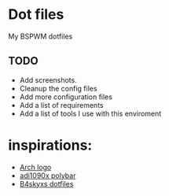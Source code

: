 # Dot files
My BSPWM dotfiles

## TODO
- Add screenshots.
- Cleanup the config files
- Add more configuration files
- Add a list of requirements
- Add a list of tools I use with this enviroment

# inspirations:
- [Arch logo](https://gist.github.com/LnLcFlx/18eb10bc74ed9e497d0fedc69468f933)
- [adi1090x polybar](https://github.com/adi1090x/polybar-themes)
- [B4skyxs dotfiles](https://github.com/b4skyx/dotfiles)
